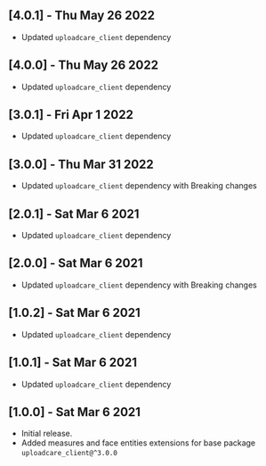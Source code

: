 ## [4.0.1] - Thu May 26 2022

- Updated `uploadcare_client` dependency

## [4.0.0] - Thu May 26 2022

- Updated `uploadcare_client` dependency

## [3.0.1] - Fri Apr 1 2022

- Updated `uploadcare_client` dependency

## [3.0.0] - Thu Mar 31 2022

- Updated `uploadcare_client` dependency with Breaking changes

## [2.0.1] - Sat Mar 6 2021

- Updated `uploadcare_client` dependency

## [2.0.0] - Sat Mar 6 2021

- Updated `uploadcare_client` dependency with Breaking changes

## [1.0.2] - Sat Mar 6 2021

- Updated `uploadcare_client` dependency

## [1.0.1] - Sat Mar 6 2021

- Updated `uploadcare_client` dependency

## [1.0.0] - Sat Mar 6 2021

- Initial release.
- Added measures and face entities extensions for base package `uploadcare_client@^3.0.0`
